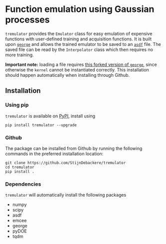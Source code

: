 # Function emulation using Gaussian processes

`tremulator` provides the `Emulator` class for easy emulation
of expensive functions with user-defined training and acquisition
functions. It is built upon [`george`](https://github.com/dfm/george)
and allows the trained emulator to be saved to an
[`asdf`](https://github.com/spacetelescope/asdf) file. The saved file
can be read by the `Interpolator` class which then requires no more
training. 

**Important note:** loading a file requires 
[this forked version of `george`](https://github.com/StijnDebackere/george),
since otherwise the `kernel` cannot be instantiated correctly. This 
installation should happen automatically when installing through Github.

## Installation

### Using pip

`tremulator` is available on [PyPI](https://pypi.org/), install using

```
pip install tremulator --upgrade
```

### Github

The package can be installed from Github by running the following
commands in the preferred installation location:
```
git clone https://github.com/StijnDebackere/tremulator
cd tremulator
pip install .
```

### Dependencies
`tremulator` will automatically install the following packages
- numpy
- scipy
- asdf
- emcee
- george
- pyDOE
- tqdm
